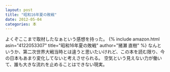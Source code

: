 ```yaml
---
layout: post
title: "昭和16年夏の敗戦"
date: 2012-05-04
categories: 本
---
```

よくぞここまで取材したなぁという感想を持った。
{% include amazon.html asin="4122053307" title="昭和16年夏の敗戦" author="猪瀬 直樹" %}
なんというか、第二次世界大戦当時とは違うと思いたいけれど、この本を読む限り、今の日本もあまり変化してないと考えさせられる。
空気という見えない力が働いて、誰も大きな流れを止めることはできない現実。

